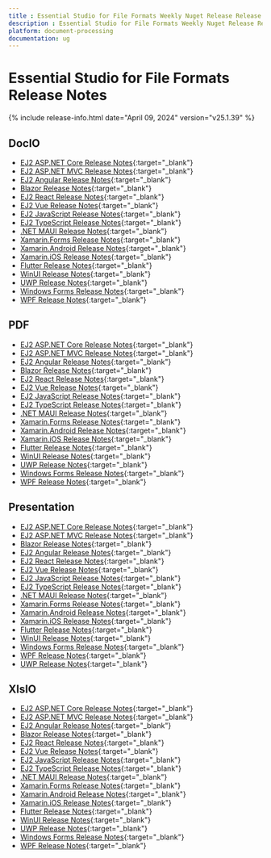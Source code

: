 ```yaml
---
title : Essential Studio for File Formats Weekly Nuget Release Release Notes  
description : Essential Studio for File Formats Weekly Nuget Release Release Notes  
platform: document-processing
documentation: ug
---
```


# Essential Studio for File Formats  Release Notes  

{% include release-info.html date="April 09, 2024" version="v25.1.39" %} 


## DocIO

* [EJ2 ASP.NET Core Release Notes](https://ej2.syncfusion.com/aspnetcore/documentation/release-notes/25.1.39#docio){:target="_blank"}
* [EJ2 ASP.NET MVC Release Notes](https://ej2.syncfusion.com/aspnetmvc/documentation/release-notes/25.1.39#docio){:target="_blank"}
* [EJ2 Angular Release Notes](https://ej2.syncfusion.com/angular/documentation/release-notes/25.1.39#docio){:target="_blank"}
* [Blazor Release Notes](https://blazor.syncfusion.com/documentation/release-notes/25.1.39#docio){:target="_blank"}
* [EJ2 React Release Notes](https://ej2.syncfusion.com/react/documentation/release-notes/25.1.39#docio){:target="_blank"}
* [EJ2 Vue  Release Notes](https://ej2.syncfusion.com/vue/documentation/release-notes/25.1.39#docio){:target="_blank"}
* [EJ2 JavaScript Release Notes](https://ej2.syncfusion.com/javascript/documentation/release-notes/25.1.39#docio){:target="_blank"}
* [EJ2 TypeScript Release Notes](https://ej2.syncfusion.com/documentation/release-notes/25.1.39#docio){:target="_blank"}
* [.NET MAUI Release Notes](/maui/release-notes/v25.1.39#docio){:target="_blank"}
* [Xamarin.Forms Release Notes](/xamarin/release-notes/v25.1.39#docio){:target="_blank"}
* [Xamarin.Android Release Notes](/xamarin-android/release-notes/v25.1.39#docio){:target="_blank"}
* [Xamarin.iOS Release Notes](/xamarin-ios/release-notes/v25.1.39#docio){:target="_blank"}
* [Flutter Release Notes](/flutter/release-notes/v25.1.39#docio){:target="_blank"}
* [WinUI Release Notes](/winui/release-notes/v25.1.39#docio){:target="_blank"}
* [UWP Release Notes](/uwp/release-notes/v25.1.39#docio){:target="_blank"}
* [Windows Forms Release Notes](/windowsforms/release-notes/v25.1.39#docio){:target="_blank"}
* [WPF Release Notes](/wpf/release-notes/v25.1.39#docio){:target="_blank"}



## PDF

* [EJ2 ASP.NET Core Release Notes](https://ej2.syncfusion.com/aspnetcore/documentation/release-notes/25.1.39#pdf){:target="_blank"}
* [EJ2 ASP.NET MVC Release Notes](https://ej2.syncfusion.com/aspnetmvc/documentation/release-notes/25.1.39#pdf){:target="_blank"}
* [EJ2 Angular Release Notes](https://ej2.syncfusion.com/angular/documentation/release-notes/25.1.39#pdf){:target="_blank"}
* [Blazor Release Notes](https://blazor.syncfusion.com/documentation/release-notes/25.1.39#pdf){:target="_blank"}
* [EJ2 React Release Notes](https://ej2.syncfusion.com/react/documentation/release-notes/25.1.39#pdf){:target="_blank"}
* [EJ2 Vue  Release Notes](https://ej2.syncfusion.com/vue/documentation/release-notes/25.1.39#pdf){:target="_blank"}
* [EJ2 JavaScript Release Notes](https://ej2.syncfusion.com/javascript/documentation/release-notes/25.1.39#pdf){:target="_blank"}
* [EJ2 TypeScript Release Notes](https://ej2.syncfusion.com/documentation/release-notes/25.1.39#pdf){:target="_blank"}
* [.NET MAUI Release Notes](/maui/release-notes/v25.1.39#pdf){:target="_blank"}
* [Xamarin.Forms Release Notes](/xamarin/release-notes/v25.1.39#pdf){:target="_blank"}
* [Xamarin.Android Release Notes](/xamarin-android/release-notes/v25.1.39#pdf){:target="_blank"}
* [Xamarin.iOS Release Notes](/xamarin-ios/release-notes/v25.1.39#pdf){:target="_blank"}
* [Flutter Release Notes](/flutter/release-notes/v25.1.39#pdf){:target="_blank"}
* [WinUI Release Notes](/winui/release-notes/v25.1.39#pdf){:target="_blank"}
* [UWP Release Notes](/uwp/release-notes/v25.1.39#pdf){:target="_blank"}
* [Windows Forms Release Notes](/windowsforms/release-notes/v25.1.39#pdf){:target="_blank"}
* [WPF Release Notes](/wpf/release-notes/v25.1.39#pdf){:target="_blank"}


## Presentation

* [EJ2 ASP.NET Core Release Notes](https://ej2.syncfusion.com/aspnetcore/documentation/release-notes/25.1.39#presentation){:target="_blank"}
* [EJ2 ASP.NET MVC Release Notes](https://ej2.syncfusion.com/aspnetmvc/documentation/release-notes/25.1.39#presentation){:target="_blank"}
* [Blazor Release Notes](https://blazor.syncfusion.com/documentation/release-notes/25.1.39#presentation){:target="_blank"}
* [EJ2 Angular Release Notes](https://ej2.syncfusion.com/angular/documentation/release-notes/25.1.39#presentation){:target="_blank"}
* [EJ2 React Release Notes](https://ej2.syncfusion.com/react/documentation/release-notes/25.1.39#presentation){:target="_blank"}
* [EJ2 Vue  Release Notes](https://ej2.syncfusion.com/vue/documentation/release-notes/25.1.39#presentation){:target="_blank"}
* [EJ2 JavaScript Release Notes](https://ej2.syncfusion.com/javascript/documentation/release-notes/25.1.39#presentation){:target="_blank"}
* [EJ2 TypeScript Release Notes](https://ej2.syncfusion.com/documentation/release-notes/25.1.39#presentation){:target="_blank"}
* [.NET MAUI Release Notes](/maui/release-notes/v25.1.39#presentation){:target="_blank"}
* [Xamarin.Forms Release Notes](/xamarin/release-notes/v25.1.39#presentation){:target="_blank"}
* [Xamarin.Android Release Notes](/xamarin-android/release-notes/v25.1.39#presentation){:target="_blank"}
* [Xamarin.iOS Release Notes](/xamarin-ios/release-notes/v25.1.39#presentation){:target="_blank"}
* [Flutter Release Notes](/flutter/release-notes/v25.1.39#presentation){:target="_blank"}
* [WinUI Release Notes](/winui/release-notes/v25.1.39#presentation){:target="_blank"}
* [Windows Forms Release Notes](/windowsforms/release-notes/v25.1.39#presentation){:target="_blank"}
* [WPF Release Notes](/wpf/release-notes/v25.1.39#presentation){:target="_blank"}
* [UWP Release Notes](/uwp/release-notes/v25.1.39#presentation){:target="_blank"}



## XlsIO

* [EJ2 ASP.NET Core Release Notes](https://ej2.syncfusion.com/aspnetcore/documentation/release-notes/25.1.39#xlsio){:target="_blank"}
* [EJ2 ASP.NET MVC Release Notes](https://ej2.syncfusion.com/aspnetmvc/documentation/release-notes/25.1.39#xlsio){:target="_blank"}
* [EJ2 Angular Release Notes](https://ej2.syncfusion.com/angular/documentation/release-notes/25.1.39#xlsio){:target="_blank"}
* [Blazor Release Notes](https://blazor.syncfusion.com/documentation/release-notes/25.1.39#xlsio){:target="_blank"}
* [EJ2 React Release Notes](https://ej2.syncfusion.com/react/documentation/release-notes/25.1.39#xlsio){:target="_blank"}
* [EJ2 Vue  Release Notes](https://ej2.syncfusion.com/vue/documentation/release-notes/25.1.39#xlsio){:target="_blank"}
* [EJ2 JavaScript Release Notes](https://ej2.syncfusion.com/javascript/documentation/release-notes/25.1.39#xlsio){:target="_blank"}
* [EJ2 TypeScript Release Notes](https://ej2.syncfusion.com/documentation/release-notes/25.1.39#xlsio){:target="_blank"}
* [.NET MAUI Release Notes](/maui/release-notes/v25.1.39#xlsio){:target="_blank"}
* [Xamarin.Forms Release Notes](/xamarin/release-notes/v25.1.39#xlsio){:target="_blank"}
* [Xamarin.Android Release Notes](/xamarin-android/release-notes/v25.1.39#xlsio){:target="_blank"}
* [Xamarin.iOS Release Notes](/xamarin-ios/release-notes/v25.1.39#xlsio){:target="_blank"}
* [Flutter Release Notes](/flutter/release-notes/v25.1.39#xlsio){:target="_blank"}
* [WinUI Release Notes](/winui/release-notes/v25.1.39#xlsio){:target="_blank"}
* [UWP Release Notes](/uwp/release-notes/v25.1.39#xlsio){:target="_blank"}
* [Windows Forms Release Notes](/windowsforms/release-notes/v25.1.39#xlsio){:target="_blank"}
* [WPF Release Notes](/wpf/release-notes/v25.1.39#xlsio){:target="_blank"}


